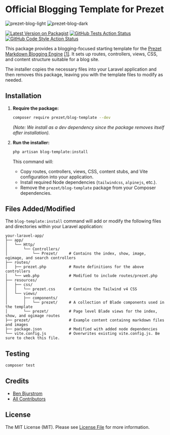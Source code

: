 # Official Blogging Template for Prezet

![prezet-blog-light](https://github.com/user-attachments/assets/7e8a1765-8584-4e9a-99f3-b23b1a75129d)
![prezet-blog-dark](https://github.com/user-attachments/assets/51007484-b2c0-40c7-858f-2c8f6e0f657d)

[![Latest Version on Packagist](https://img.shields.io/packagist/v/prezet/blog-template.svg?style=flat-square)](https://packagist.org/packages/prezet/blog-template)
[![GitHub Tests Action Status](https://img.shields.io/github/actions/workflow/status/prezet/blog-template/run-tests.yml?branch=main&label=tests&style=flat-square)](https://github.com/prezet/blog-template/actions?query=workflow%3Arun-tests+branch%3Amain)
[![GitHub Code Style Action Status](https://img.shields.io/github/actions/workflow/status/prezet/blog-template/fix-php-code-style-issues.yml?branch=main&label=code%20style&style=flat-square)](https://github.com/prezet/blog-template/actions?query=workflow%3A"Fix+PHP+code+style+issues"+branch%3Amain)

This package provides a blogging-focused starting template for the [Prezet Markdown Blogging Engine](https://github.com/benbjurstrom/prezet) [[1]](https://github.com/benbjurstrom/prezet). It sets up routes, controllers, views, CSS, and content structure suitable for a blog site.

The installer copies the necessary files into your Laravel application and then removes this package, leaving you with the template files to modify as needed.

## Installation

1.  **Require the package:**
    ```bash
    composer require prezet/blog-template --dev
    ```
    *(Note: We install as a dev dependency since the package removes itself after installation).*

2.  **Run the installer:**
    ```bash
    php artisan blog-template:install
    ```
    This command will:
    *   Copy routes, controllers, views, CSS, content stubs, and Vite configuration into your application.
    *   Install required Node dependencies (`tailwindcss`, `alpinejs`, etc.).
    *   Remove the `prezet/blog-template` package from your Composer dependencies.

## Files Added/Modified

The `blog-template:install` command will add or modify the following files and directories within your Laravel application:

```
your-laravel-app/
├── app/
│   └── Http/
│       └── Controllers/
│           └── Prezet/     # Contains the index, show, image, ogimage, and search controllers
├── routes/
│   ├── prezet.php          # Route definitions for the above controllers
│   └── web.php             # Modified to include routes/prezet.php
├── resources/
│   ├── css/
│   │   └── prezet.css      # Contains the Tailwind v4 CSS
│   └── views/
│       ├── components/
│       │   └── prezet/     # A collection of Blade components used in the template
│       └── prezet/         # Page level Blade views for the index, show, and ogimage routes
├── prezet/                 # Example content containng markdown files and images
├── package.json            # Modified with added node dependencies
└── vite.config.js          # Overwrites existing vite.config.js. Be sure to check this file.
```

## Testing

```bash
composer test
```

## Credits

- [Ben Bjurstrom](https://github.com/benbjurstrom)
- [All Contributors](../../contributors)

## License

The MIT License (MIT). Please see [License File](LICENSE.md) for more information.
